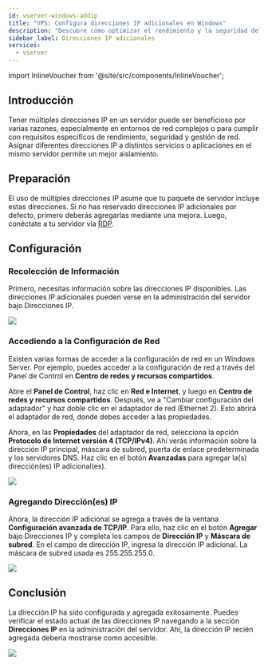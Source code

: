 ```yaml
---
id: vserver-windows-addip
title: "VPS: Configura direcciones IP adicionales en Windows"
description: "Descubre cómo optimizar el rendimiento y la seguridad del servidor usando múltiples direcciones IP para un mejor aislamiento de servicios → Aprende más ahora"
sidebar_label: Direcciones IP adicionales
services:
  - vserver
---
```


import InlineVoucher from '@site/src/components/InlineVoucher';

## Introducción

Tener múltiples direcciones IP en un servidor puede ser beneficioso por varias razones, especialmente en entornos de red complejos o para cumplir con requisitos específicos de rendimiento, seguridad y gestión de red. Asignar diferentes direcciones IP a distintos servicios o aplicaciones en el mismo servidor permite un mejor aislamiento.

<InlineVoucher />


## Preparación

El uso de múltiples direcciones IP asume que tu paquete de servidor incluye estas direcciones. Si no has reservado direcciones IP adicionales por defecto, primero deberás agregarlas mediante una mejora. Luego, conéctate a tu servidor vía [RDP](vserver-windows-userdp).




## Configuración



### Recolección de Información

Primero, necesitas información sobre las direcciones IP disponibles. Las direcciones IP adicionales pueden verse en la administración del servidor bajo Direcciones IP.

![](https://screensaver01.zap-hosting.com/index.php/s/ER3d6R7T28mNSKp/preview)





### Accediendo a la Configuración de Red

Existen varias formas de acceder a la configuración de red en un Windows Server. Por ejemplo, puedes acceder a la configuración de red a través del Panel de Control en **Centro de redes y recursos compartidos**.

Abre el **Panel de Control**, haz clic en **Red e Internet**, y luego en **Centro de redes y recursos compartidos**. Después, ve a "Cambiar configuración del adaptador" y haz doble clic en el adaptador de red (Ethernet 2). Esto abrirá el adaptador de red, donde debes acceder a las propiedades.

Ahora, en las **Propiedades** del adaptador de red, selecciona la opción **Protocolo de Internet versión 4 (TCP/IPv4)**. Ahí verás información sobre la dirección IP principal, máscara de subred, puerta de enlace predeterminada y los servidores DNS. Haz clic en el botón **Avanzadas** para agregar la(s) dirección(es) IP adicional(es).

![](https://screensaver01.zap-hosting.com/index.php/s/KtBawR89RASs4Jc/preview)



### Agregando Dirección(es) IP

Ahora, la dirección IP adicional se agrega a través de la ventana **Configuración avanzada de TCP/IP**. Para ello, haz clic en el botón **Agregar** bajo Direcciones IP y completa los campos de **Dirección IP** y **Máscara de subred**. En el campo de dirección IP, ingresa la dirección IP adicional. La máscara de subred usada es 255.255.255.0.

![](https://screensaver01.zap-hosting.com/index.php/s/gsaceiYPqdiMC7x/preview)



## Conclusión

La dirección IP ha sido configurada y agregada exitosamente. Puedes verificar el estado actual de las direcciones IP navegando a la sección **Direcciones IP** en la administración del servidor. Ahí, la dirección IP recién agregada debería mostrarse como accesible.

![](https://screensaver01.zap-hosting.com/index.php/s/xBZGM72WX4nqXS6/preview)

<InlineVoucher />